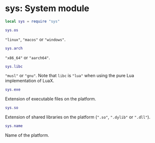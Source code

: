 # sys: System module

``` lua
local sys = require "sys"
```

``` lua
sys.os
```

`"linux"`, `"macos"` or `"windows"`.

``` lua
sys.arch
```

`"x86_64"` or `"aarch64"`.

``` lua
sys.libc
```

`"musl"` or `"gnu"`. Note that `libc` is `"lua"` when using the pure Lua
implementation of LuaX.

``` lua
sys.exe
```

Extension of executable files on the platform.

``` lua
sys.so
```

Extension of shared libraries on the platform (`".so"`, `".dylib"` or
`".dll"`).

``` lua
sys.name
```

Name of the platform.
